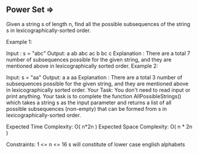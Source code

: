 Power Set  =>
---------


Given a string s of length n, find all the possible subsequences of the string s in lexicographically-sorted order.

Example 1:

Input : 
s = "abc"
Output: 
a ab abc ac b bc c
Explanation : 
There are a total 7 number of subsequences possible 
for the given string, and they are mentioned above 
in lexicographically sorted order.
Example 2:

Input: 
s = "aa"
Output: 
a a aa
Explanation : 
There are a total 3 number of subsequences possible 
for the given string, and they are mentioned above 
in lexicographically sorted order.
Your Task:
You don't need to read input or print anything. Your task is to complete the function AllPossibleStrings() which takes a string s as the input parameter and returns a list of all possible subsequences (non-empty) that can be formed from s in lexicographically-sorted order.

Expected Time Complexity: O( n*2n  )
Expected Space Complexity: O( n * 2n )

Constraints: 
1 <= n <= 16
s will constitute of lower case english alphabets
